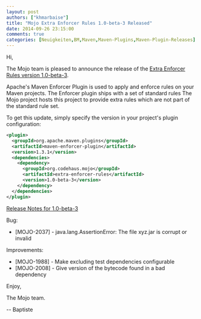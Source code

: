 ```yaml
---
layout: post
authors: ["khmarbaise"]
title: "Mojo Extra Enforcer Rules 1.0-beta-3 Released"
date: 2014-09-26 23:15:00
comments: true
categories: [Neuigkeiten,BM,Maven,Maven-Plugins,Maven-Plugin-Releases]
---
```

Hi, 

The Mojo team is pleased to announce the release of the 
[Extra Enforcer Rules version 1.0-beta-3](http://mojo.codehaus.org/extra-enforcer-rules/).

Apache's Maven Enforcer Plugin is used to apply and enforce rules on your 
Maven projects. 
The Enforcer plugin ships with a set of standard rules 
The Mojo project hosts this project to provide extra rules which are not 
part of the standard rule set. 


To get this update, simply specify the version in your project's plugin 
configuration: 

``` xml
<plugin> 
  <groupId>org.apache.maven.plugins</groupId> 
  <artifactId>maven-enforcer-plugin</artifactId> 
  <version>1.3.1</version> 
  <dependencies> 
    <dependency> 
      <groupId>org.codehaus.mojo</groupId> 
      <artifactId>extra-enforcer-rules</artifactId> 
      <version>1.0-beta-3</version> 
    </dependency> 
  </dependencies> 
</plugin> 
```

[Release Notes for 1.0-beta-3](http://jira.codehaus.org/secure/ReleaseNote.jspa?projectId=11062&version=19724)

Bug:

 * [MOJO-2037] - java.lang.AssertionError: The file xyz.jar is corrupt or invalid

Improvements:

 * [MOJO-1988] - Make excluding test dependencies configurable
 * [MOJO-2008] - Give version of the bytecode found in a bad dependency


Enjoy, 

The Mojo team. 

-- Baptiste 

